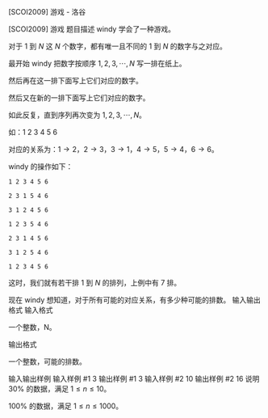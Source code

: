 



[SCOI2009] 游戏 - 洛谷














[SCOI2009] 游戏
题目描述
windy 学会了一种游戏。

对于 $1$ 到 $N$ 这 $N$ 个数字，都有唯一且不同的 $1$ 到 $N$ 的数字与之对应。

最开始 windy 把数字按顺序 $1,2,3,\cdots,N$ 写一排在纸上。

然后再在这一排下面写上它们对应的数字。

然后又在新的一排下面写上它们对应的数字。

如此反复，直到序列再次变为 $1,2,3,\cdots,N$。

如：$1\ 2\ 3\ 4\ 5\ 6$

对应的关系为：$1\to 2$，$2\to 3$，$3\to 1$，$4\to 5$，$5\to 4$，$6\to 6$。

windy 的操作如下：

`1 2 3 4 5 6`

`2 3 1 5 4 6`

`3 1 2 4 5 6`

`1 2 3 5 4 6`

`2 3 1 4 5 6`

`3 1 2 5 4 6`

`1 2 3 4 5 6`

这时，我们就有若干排 $1$ 到 $N$ 的排列，上例中有 $7$ 排。

现在 windy 想知道，对于所有可能的对应关系，有多少种可能的排数。
输入输出格式
输入格式

一个整数，N。

输出格式

一个整数，可能的排数。

输入输出样例
输入样例 #1
3
输出样例 #1
3
输入样例 #2
10
输出样例 #2
16
说明
$30\%$ 的数据，满足 $1 \le n\le 10$。

$100\%$ 的数据，满足 $1 \le n\le 1000$。






